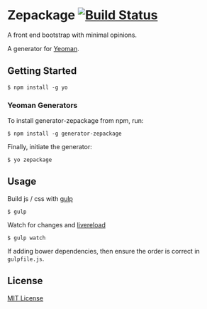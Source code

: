 # Zepackage [![Build Status](https://secure.travis-ci.org/linssen/generator-zepackage.png?branch=master)](https://travis-ci.org/linssen/generator-zepackage)

A front end bootstrap with minimal opinions.

A generator for [Yeoman](http://yeoman.io).


## Getting Started

```
$ npm install -g yo
```

### Yeoman Generators

To install generator-zepackage from npm, run:

```
$ npm install -g generator-zepackage
```

Finally, initiate the generator:

```
$ yo zepackage
```

## Usage

Build js / css with [gulp](http://gulpjs.com/)

```
$ gulp
```

Watch for changes and [livereload](http://livereload.com/)

```
$ gulp watch
```

If adding bower dependencies, then ensure the order is correct in `gulpfile.js`.

## License

[MIT License](http://en.wikipedia.org/wiki/MIT_License)
